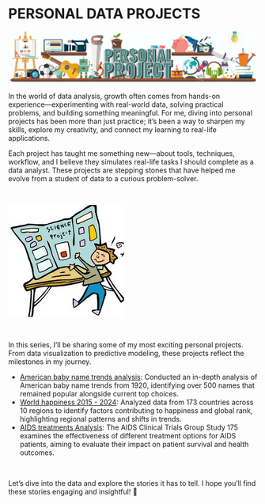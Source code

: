 # PERSONAL DATA PROJECTS

![image.ipg](/images/image3.jpg)

<p> In the world of data analysis, growth often comes from hands-on experience—experimenting with real-world data, solving practical problems, and building something meaningful. For me, diving into personal projects has been more than just practice; it’s been a way to sharpen my skills, explore my creativity, and connect my learning to real-life applications.

<br>

Each project has taught me something new—about tools, techniques, workflow, and I believe they simulates real-life tasks I should complete as a data analyst. These projects are stepping stones that have helped me evolve from a student of data to a curious problem-solver.

<br>

![image.png](/images/image2.png)

<br>

In this series, I’ll be sharing some of my most exciting personal projects. From data visualization to predictive modeling, these projects reflect the milestones in my journey. 

- [American baby name trends analysis](https://github.com/LucyPham-Data/Personal-Projects/tree/main/baby-names): Conducted an in-depth analysis of American baby name trends from 1920, identifying over 500 names that remained popular alongside current top choices.
- [World happiness 2015 - 2024](https://github.com/LucyPham-Data/Personal-Projects/tree/main/World-happiness): Analyzed data from 173 countries across 10 regions to identify factors contributing to happiness and global rank, highlighting regional patterns and shifts in trends.
- [AIDS treatments Analysis](https://github.com/LucyPham-Data/Personal-Projects/tree/main/AIDS_treatments): The AIDS Clinical Trials Group Study 175 examines the effectiveness of different treatment options for AIDS patients, aiming to evaluate their impact on patient survival and health outcomes.

<br>

Let’s dive into the data and explore the stories it has to tell. I hope you’ll find these stories engaging and insightful! 🌟